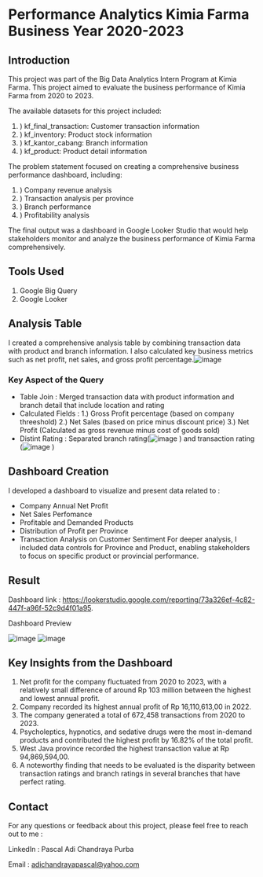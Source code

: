 # Performance Analytics Kimia Farma Business Year 2020-2023
## Introduction
This project was part of the Big Data Analytics Intern Program at Kimia Farma. This project aimed to evaluate the business performance of Kimia Farma from 2020 to 2023.

The available datasets for this project included:

1. ) kf_final_transaction: Customer transaction information
2. ) kf_inventory: Product stock information
3. ) kf_kantor_cabang: Branch information
4. ) kf_product: Product detail information

   
The problem statement focused on creating a comprehensive business performance dashboard, including:

1. ) Company revenue analysis
2. ) Transaction analysis per province
3. ) Branch performance 
4. ) Profitability analysis

   
The final output was a dashboard in Google Looker Studio that would help stakeholders monitor and analyze the business performance of Kimia Farma comprehensively.

## Tools Used
1. Google Big Query
2. Google Looker

## Analysis Table

I created a comprehensive analysis table by combining transaction data with product and branch information. I also calculated key business metrics such as net profit, net sales, and gross profit percentage.![image](https://github.com/user-attachments/assets/fd464978-6e8a-45a8-ac52-6f52d119b984)
  ### Key Aspect of the Query
  - Table Join : Merged transaction data with product information and branch detail that include location and rating
  - Calculated Fields : 1.) Gross Profit percentage (based on company threeshold) 2.) Net Sales (based on price minus discount price) 3.) Net Profit (Calculated as gross revenue minus cost of goods sold)
  - Distint Rating : Separated branch rating(![image](https://github.com/user-attachments/assets/e058f293-544c-45aa-82c3-66090faf1f78)
) and transaction rating (![image](https://github.com/user-attachments/assets/238cffb6-8cc1-45c3-bb35-0576e1b9b1b8)
)
## Dashboard Creation
I developed a dashboard to visualize and present data related to :
- Company Annual Net Profit
- Net Sales Perfomance
- Profitable and Demanded Products
- Distribution of Profit per Province
- Transaction Analysis on Customer Sentiment
For deeper analysis, I included data controls for Province and Product, enabling stakeholders to focus on specific product or provincial performance.
## Result
Dashboard link : https://lookerstudio.google.com/reporting/73a326ef-4c82-447f-a96f-52c9d4f01a95.

Dashboard Preview

![image](https://github.com/user-attachments/assets/b5728ffe-0a9d-42cf-be09-e5bec8ac6d8e)
![image](https://github.com/user-attachments/assets/4235517d-2e83-44cf-abde-68e2daa0c5cc)

## Key Insights from the Dashboard
1.  Net profit for the company fluctuated from 2020 to 2023, with a relatively small difference of around Rp 103 million between the highest and lowest annual profit.
2.  Company recorded its highest annual profit of Rp 16,110,613,00 in 2022.
3.  The company generated a total of 672,458 transactions from 2020 to 2023.
4.  Psycholeptics, hypnotics, and sedative drugs were the most in-demand products and contributed the highest profit by 16.82% of the total profit.
5.  West Java province recorded the highest transaction value at Rp 94,869,594,00.
6.  A noteworthy finding that needs to be evaluated is the disparity between transaction ratings and branch ratings in several branches that have perfect rating.

## Contact
For any questions or feedback about this project, please feel free to reach out to me :


LinkedIn : Pascal Adi Chandraya Purba


Email : adichandrayapascal@yahoo.com


